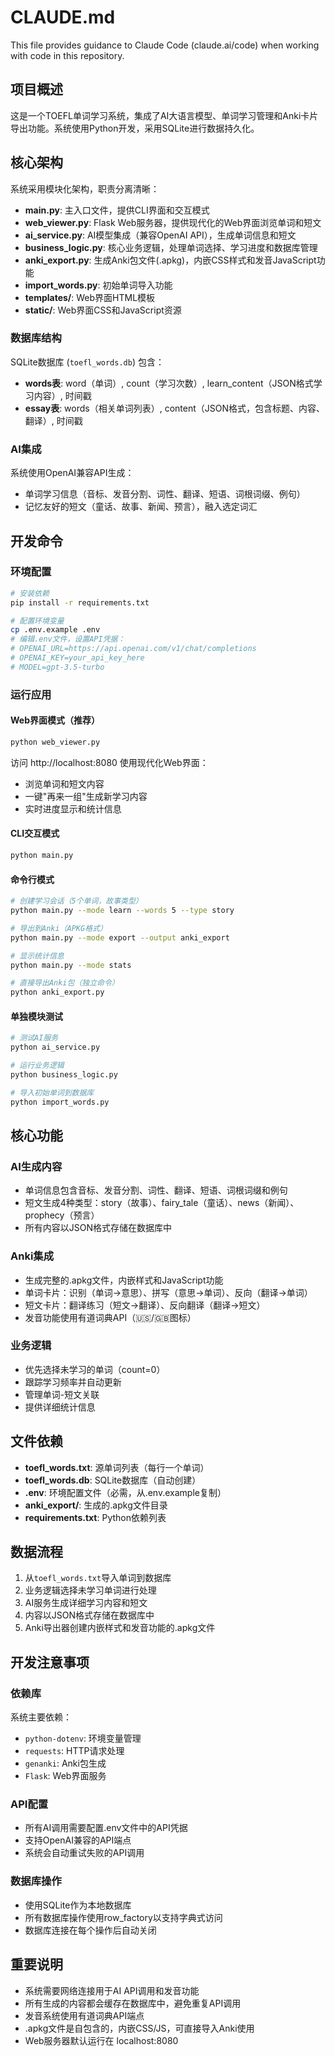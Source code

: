 # CLAUDE.md

This file provides guidance to Claude Code (claude.ai/code) when working with code in this repository.

## 项目概述

这是一个TOEFL单词学习系统，集成了AI大语言模型、单词学习管理和Anki卡片导出功能。系统使用Python开发，采用SQLite进行数据持久化。

## 核心架构

系统采用模块化架构，职责分离清晰：

- **main.py**: 主入口文件，提供CLI界面和交互模式
- **web_viewer.py**: Flask Web服务器，提供现代化的Web界面浏览单词和短文
- **ai_service.py**: AI模型集成（兼容OpenAI API），生成单词信息和短文
- **business_logic.py**: 核心业务逻辑，处理单词选择、学习进度和数据库管理
- **anki_export.py**: 生成Anki包文件(.apkg)，内嵌CSS样式和发音JavaScript功能
- **import_words.py**: 初始单词导入功能
- **templates/**: Web界面HTML模板
- **static/**: Web界面CSS和JavaScript资源

### 数据库结构

SQLite数据库 (`toefl_words.db`) 包含：
- **words表**: word（单词）, count（学习次数）, learn_content（JSON格式学习内容）, 时间戳
- **essay表**: words（相关单词列表）, content（JSON格式，包含标题、内容、翻译）, 时间戳

### AI集成

系统使用OpenAI兼容API生成：
- 单词学习信息（音标、发音分割、词性、翻译、短语、词根词缀、例句）
- 记忆友好的短文（童话、故事、新闻、预言），融入选定词汇

## 开发命令

### 环境配置
```bash
# 安装依赖
pip install -r requirements.txt

# 配置环境变量
cp .env.example .env
# 编辑.env文件，设置API凭据：
# OPENAI_URL=https://api.openai.com/v1/chat/completions
# OPENAI_KEY=your_api_key_here
# MODEL=gpt-3.5-turbo
```

### 运行应用

#### Web界面模式（推荐）
```bash
python web_viewer.py
```
访问 http://localhost:8080 使用现代化Web界面：
- 浏览单词和短文内容
- 一键"再来一组"生成新学习内容
- 实时进度显示和统计信息

#### CLI交互模式
```bash
python main.py
```

#### 命令行模式
```bash
# 创建学习会话（5个单词，故事类型）
python main.py --mode learn --words 5 --type story

# 导出到Anki（APKG格式）
python main.py --mode export --output anki_export

# 显示统计信息
python main.py --mode stats

# 直接导出Anki包（独立命令）
python anki_export.py
```

#### 单独模块测试
```bash
# 测试AI服务
python ai_service.py

# 运行业务逻辑
python business_logic.py

# 导入初始单词到数据库
python import_words.py
```

## 核心功能

### AI生成内容
- 单词信息包含音标、发音分割、词性、翻译、短语、词根词缀和例句
- 短文生成4种类型：story（故事）、fairy_tale（童话）、news（新闻）、prophecy（预言）
- 所有内容以JSON格式存储在数据库中

### Anki集成
- 生成完整的.apkg文件，内嵌样式和JavaScript功能
- 单词卡片：识别（单词→意思）、拼写（意思→单词）、反向（翻译→单词）
- 短文卡片：翻译练习（短文→翻译）、反向翻译（翻译→短文）
- 发音功能使用有道词典API（🇺🇸/🇬🇧图标）

### 业务逻辑
- 优先选择未学习的单词（count=0）
- 跟踪学习频率并自动更新
- 管理单词-短文关联
- 提供详细统计信息

## 文件依赖

- **toefl_words.txt**: 源单词列表（每行一个单词）
- **toefl_words.db**: SQLite数据库（自动创建）
- **.env**: 环境配置文件（必需，从.env.example复制）
- **anki_export/**: 生成的.apkg文件目录
- **requirements.txt**: Python依赖列表

## 数据流程

1. 从`toefl_words.txt`导入单词到数据库
2. 业务逻辑选择未学习单词进行处理
3. AI服务生成详细学习内容和短文
4. 内容以JSON格式存储在数据库中
5. Anki导出器创建内嵌样式和发音功能的.apkg文件

## 开发注意事项

### 依赖库
系统主要依赖：
- `python-dotenv`: 环境变量管理
- `requests`: HTTP请求处理
- `genanki`: Anki包生成
- `Flask`: Web界面服务

### API配置
- 所有AI调用需要配置.env文件中的API凭据
- 支持OpenAI兼容的API端点
- 系统会自动重试失败的API调用

### 数据库操作
- 使用SQLite作为本地数据库
- 所有数据库操作使用row_factory以支持字典式访问
- 数据库连接在每个操作后自动关闭

## 重要说明

- 系统需要网络连接用于AI API调用和发音功能
- 所有生成的内容都会缓存在数据库中，避免重复API调用
- 发音系统使用有道词典API端点
- .apkg文件是自包含的，内嵌CSS/JS，可直接导入Anki使用
- Web服务器默认运行在 localhost:8080